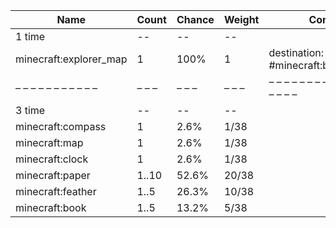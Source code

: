 | Name                   | Count | Chance | Weight | Comment                                 |
| ---------------------- | ----- | ------ | ------ | --------------------------------------- |
| 1 time                 |    -- |     -- |     -- |                                         |
| minecraft:explorer_map |     1 |   100% |      1 | destination: #minecraft:buried_treasure |
| – – – – – – – – – – –  | – – – | – – –  | – – –  | – – – – – – – – – – – – – – – – – – – – |
| 3 time                 |    -- |     -- |     -- |                                         |
| minecraft:compass      |     1 |   2.6% |   1/38 |                                         |
| minecraft:map          |     1 |   2.6% |   1/38 |                                         |
| minecraft:clock        |     1 |   2.6% |   1/38 |                                         |
| minecraft:paper        | 1..10 |  52.6% |  20/38 |                                         |
| minecraft:feather      |  1..5 |  26.3% |  10/38 |                                         |
| minecraft:book         |  1..5 |  13.2% |   5/38 |                                         |